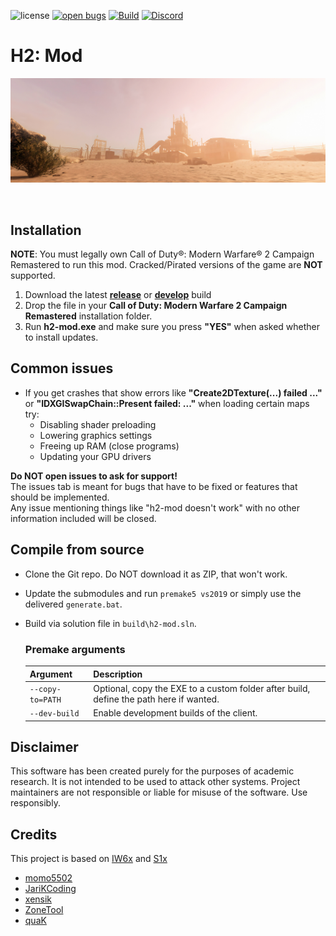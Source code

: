 ![license](https://img.shields.io/github/license/fedddddd/h2-mod.svg)
[![open bugs](https://img.shields.io/github/issues/fedddddd/h2-mod/bug?label=bugs)](https://github.com/fedddddd/h2-mod/issues?q=is%3Aissue+is%3Aopen+label%3Abug)
[![Build](https://github.com/fedddddd/h2-mod/workflows/Build/badge.svg)](https://github.com/fedddddd/h2-mod/actions)
[![Discord](https://img.shields.io/discord/955362057581129738?color=%237289DA&label=members&logo=discord&logoColor=%23FFFFFF)](https://discord.gg/dpnRn2tKT9)

# H2: Mod
<p align="center">
  <img src="assets/github/banner.png?raw=true" />
</p>

<br/>

## Installation

**NOTE**: You must legally own Call of Duty®: Modern Warfare® 2 Campaign Remastered to run this mod. Cracked/Pirated versions of the game are **NOT** supported.

1. Download the latest **[release](https://github.com/fedddddd/h2-mod/releases/latest/download/h2-mod.exe)** or **[develop](https://master.fed0001.xyz/data-dev/h2-mod.exe)** build
2. Drop the file in your **Call of Duty: Modern Warfare 2 Campaign Remastered** installation folder.  
3. Run **h2-mod.exe** and make sure you press **"YES"** when asked whether to install updates.

## Common issues

- If you get crashes that show errors like **"Create2DTexture(...) failed ..."** or **"IDXGISwapChain::Present failed: ..."** when loading certain maps try:
  * Disabling shader preloading
  * Lowering graphics settings
  * Freeing up RAM (close programs)
  * Updating your GPU drivers
  
**Do NOT open issues to ask for support!**  
The issues tab is meant for bugs that have to be fixed or features that should be implemented.  
Any issue mentioning things like "h2-mod doesn't work" with no other information included will be closed.

## Compile from source

- Clone the Git repo. Do NOT download it as ZIP, that won't work.
- Update the submodules and run `premake5 vs2019` or simply use the delivered `generate.bat`.
- Build via solution file in `build\h2-mod.sln`.

  ### Premake arguments

  | Argument                    | Description                                    |
  |:----------------------------|:-----------------------------------------------|
  | `--copy-to=PATH`            | Optional, copy the EXE to a custom folder after build, define the path here if wanted. |
  | `--dev-build`               | Enable development builds of the client. |

## Disclaimer

This software has been created purely for the purposes of
academic research. It is not intended to be used to attack
other systems. Project maintainers are not responsible or
liable for misuse of the software. Use responsibly.

## Credits

This project is based on [IW6x](https://github.com/XLabsProject/iw6x-client) and [S1x](https://github.com/XLabsProject/s1x-client)
* [momo5502](https://github.com/momo5502)
* [JariKCoding](https://github.com/JariKCoding/CoDLuaDecompiler)
* [xensik](https://github.com/xensik/gsc-tool/)
* [ZoneTool](https://github.com/ZoneTool/zonetool)
* [quaK](https://github.com/Joelrau)
